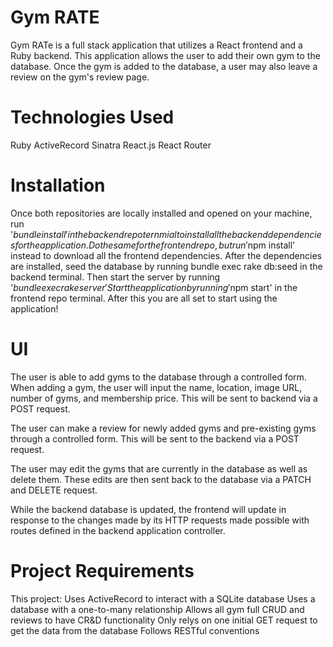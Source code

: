 # Gym RATE
Gym RATe is a full stack application that utilizes a React frontend and a Ruby backend. This application allows the user to add their own gym to the database. Once the gym is added to the database, a user may also leave a review on the gym's review page.

# Technologies Used
Ruby
ActiveRecord
Sinatra
React.js
React Router

# Installation
Once both repositories are locally installed and opened on your machine, run '$bundle install' in the backend repo ternmial to install all the backend dependencies for the application. Do the same for the frontend repo, but run '$npm install' instead to download all the frontend dependencies.
After the dependencies are installed, seed the database by running bundle exec rake db:seed in the backend terminal.
Then start the server by running '$bundle exec rake server'
Start the application by running '$npm start' in the frontend repo terminal. After this you are all set to start using the application!

# UI
The user is able to add gyms to the database through a controlled form.
When adding a gym, the user will input the name, location, image URL, number of gyms, and membership price. This will be sent to backend via a POST request.

The user can make a review for newly added gyms and pre-existing gyms through a controlled form. This will be sent to the backend via a POST request.

The user may edit the gyms that are currently in the database as well as delete them. These edits are then sent back to the database via a PATCH and DELETE request.

While the backend database is updated, the frontend will update in response to the changes made by its HTTP requests made possible with routes defined in the backend application controller.

# Project Requirements
This project:
Uses ActiveRecord to interact with a SQLite database
Uses a database with a one-to-many relationship
Allows all gym full CRUD and reviews to have CR&D functionality
Only relys on one initial GET request to get the data from the database
Follows RESTful conventions